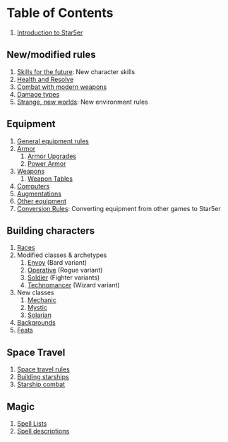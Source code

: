 # Table of Contents

 1. [Introduction to Star5er](README.md)

## New/modified rules

 1. [Skills for the future](rules/skills.md): New character skills
 1. [Health and Resolve](rules/health-and-resolve.md)
 1. [Combat with modern weapons](rules/combat.md)
 1. [Damage types](rules/damage.md)
 1. [Strange, new worlds](rules/environment.md): New environment rules

## Equipment

 1. [General equipment rules](equipment/index.md)
 1. [Armor](equipment/armor.md)
     1. [Armor Upgrades](equipment/armor-upgrades.md)
     1. [Power Armor](equipment/power-armor.md)
 1. [Weapons](equipment/weapons.md)
     1. [Weapon Tables](equipment/weapon-tables.md)
 1. [Computers](equipment/computers.md)
 1. [Augmentations](equipment/computers.md)
 1. [Other equipment](equipment/other.md)
 1. [Conversion Rules](equipment/conversion.md): Converting equipment from other games to Star5er

## Building characters

 1. [Races](character/races.md)
 1. Modified classes & archetypes
    1. [Envoy](character/classes/bard.md) (Bard variant)
    1. [Operative](character/classes/rogue.md) (Rogue variant)
    1. [Soldier](character/classes/fighter.md) (Fighter variants)
    1. [Technomancer](character/classes/wizard.md) (Wizard variant)
 1. New classes
    1. [Mechanic](character/classes/mechanic.md)
    1. [Mystic](character/classes/mystic.md)
    1. [Solarian](character/classes/solarian.md)
 1. [Backgrounds](character/backgrounds.md)
 1. [Feats](character/feats.md)

## Space Travel

 1. [Space travel rules](starship/navigation.md)
 1. [Building starships](starship/build.md)
 1. [Starship combat](starship/combat.md)
 
## Magic

 1. [Spell Lists](spells/lists.md)
 1. [Spell descriptions](spells/index.md)
